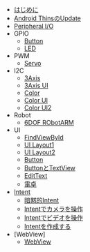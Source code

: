 * [はじめに](README.md)
* [Android ThinsのUpdate](update.md)
* [Peripheral I/O](peripheral.md)
* GPIO
	* [Button](button.md)
	* [LED](led.md)
* PWM
	* [Servo](servo.md)
* I2C
	* [3Axis](3axis.md)
	* [3Axis UI](3axisui.md)
	* [Color](color.md)
	* [Color UI](colorui.md)
	* [Color UI2](colorui2.md)
* Robot
	* [6DOF RObotARM](robotarm.md)
* UI
	* [FindViewById](ui01.md)
	* [UI Layout1](ui02.md)
	* [UI Layout2](ui03.md)
	* [Button](ui04.md)
	* [ButtonとTextView](ui05.md)
	* [EditText](ui06.md)
	* [電卓](ui07.md)
* [Intent](intent00.md)
	* [暗黙的Intent](intent01.md)
	* [Intentでカメラを操作](intent03.md)
	* [Intentでビデオを操作](intent04.md)
	* [Intentを作成する](intent05.md)
* [WebView]
	* [WebView](webview01.md)
